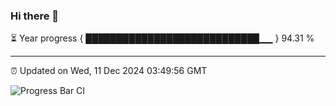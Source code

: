 ### Hi there 👋

⏳ Year progress { ████████████████████████████▁▁ } 94.31 %

---

⏰ Updated on Wed, 11 Dec 2024 03:49:56 GMT

![Progress Bar CI](https://github.com/IshwaranRudhara/GIT-ACTION/workflows/Progress%20Bar%20CI/badge.svg)
